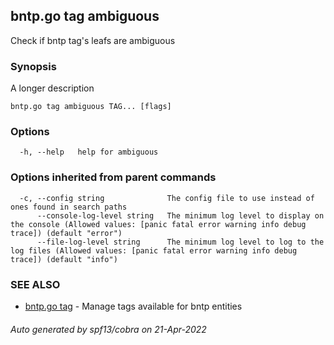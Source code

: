 ## bntp.go tag ambiguous

Check if bntp tag's leafs are ambiguous

### Synopsis

A longer description

```
bntp.go tag ambiguous TAG... [flags]
```

### Options

```
  -h, --help   help for ambiguous
```

### Options inherited from parent commands

```
  -c, --config string              The config file to use instead of ones found in search paths
      --console-log-level string   The minimum log level to display on the console (Allowed values: [panic fatal error warning info debug trace]) (default "error")
      --file-log-level string      The minimum log level to log to the log files (Allowed values: [panic fatal error warning info debug trace]) (default "info")
```

### SEE ALSO

* [bntp.go tag](bntp.go_tag.md)	 - Manage tags available for bntp entities

###### Auto generated by spf13/cobra on 21-Apr-2022
